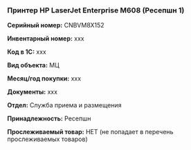 ###  Принтер HP LaserJet Enterprise M608 (Ресепшн 1) </br>

**Серийный номер:** CNBVM8X152 </br>

**Инвентарный номер:** xxx </br>

**Код в 1С:** xxx </br> 

**Вид объекта:** МЦ

**Месяц/год покупки:** xxx </br>

**Документы:** xxx </br>

**Отдел:** Служба приема и размещения </br>

**Принадлежность:** Ресепшн</br>

**Прослеживаемый товар:** НЕТ (не попадает в перечень прослеживаемых товаров)
